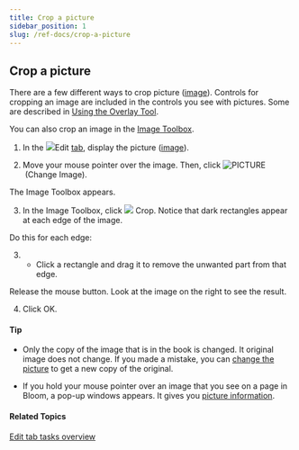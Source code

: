 ```yaml
---
title: Crop a picture
sidebar_position: 1
slug: /ref-docs/crop-a-picture
---
```


## Crop a picture

There are a few different ways to crop picture ([image](../../Concepts/Picture.md)). Controls for cropping an image are included in the controls you see with pictures. Some are described in [Using the Overlay Tool](Overlay_Tool/Using_the_Overlay_Tool.md).

You can also crop an image in the [Image Toolbox](../../User_Interface/Dialog_boxes/Image_Toolbox.md).

1.  In the ![](/ref-docs-assets/images/User_Interface/Tabs/EditTab.png)Edit [tab](../../User_Interface/Tabs/Tabs_overview.md), display the picture ([image](../../Concepts/Picture.md)).
    
2.  Move your mouse pointer over the image. Then, click ![PICTURE](/ref-docs-assets/images/Concepts/ChoosePictureButton.png) (Change Image).
    

The Image Toolbox appears.

3.  In the Image Toolbox, click ![](/ref-docs-assets/images/Tasks/crop.png) Crop. Notice that dark rectangles appear at each edge of the image.
    

Do this for each edge:

3.  -   Click a rectangle and drag it to remove the unwanted part from that edge.
        

Release the mouse button. Look at the image on the right to see the result.

4.  Click OK.
    

#### Tip

-   Only the copy of the image that is in the book is changed. It original image does not change. If you made a mistake, you can [change the picture](Change_picture.md) to get a new copy of the original.
    
-   If you hold your mouse pointer over an image that you see on a page in Bloom, a pop-up windows appears. It gives you [picture information](../../Concepts/Picture.md).
    

#### Related Topics

[Edit tab tasks overview](Edit_tasks_overview.md)
